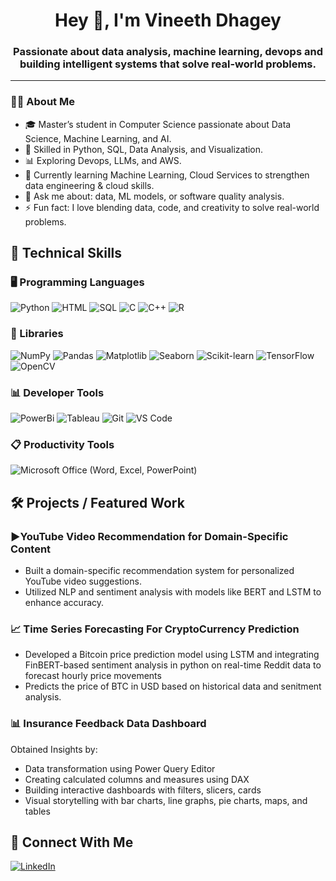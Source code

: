 <h1 align="center">Hey 👋, I'm Vineeth Dhagey</h1>
<h3 align="center">Passionate about data analysis, machine learning, devops and building intelligent systems that solve real-world problems.</h3>

---
### 👨‍💻 About Me

- 🎓 Master’s student in Computer Science passionate about Data Science, Machine Learning, and AI.
- 🐍 Skilled in Python, SQL, Data Analysis, and Visualization.
- 📊 Exploring Devops, LLMs, and AWS.
- 🌱 Currently learning Machine Learning, Cloud Services to strengthen data engineering & cloud skills.
- 💬 Ask me about: data, ML models, or software quality analysis.
- ⚡ Fun fact: I love blending data, code, and creativity to solve real-world problems.

## 🔧 Technical Skills

### 🖥️ Programming Languages
![Python](https://img.shields.io/badge/Python-3670A0?style=for-the-badge&logo=python&logoColor=ffdd54)
![HTML](https://img.shields.io/badge/HTML5-E34F26?style=for-the-badge&logo=html5&logoColor=white)
![SQL](https://img.shields.io/badge/SQL-4479A1?style=for-the-badge&logo=postgresql&logoColor=white)
![C](https://img.shields.io/badge/C-00599C?style=for-the-badge&logo=c&logoColor=white)
![C++](https://img.shields.io/badge/C++-00599C?style=for-the-badge&logo=c%2B%2B&logoColor=white)
![R](https://img.shields.io/badge/R-276DC3?style=for-the-badge&logo=r&logoColor=white)

### 🧠 Libraries
![NumPy](https://img.shields.io/badge/NumPy-013243?style=for-the-badge&logo=numpy&logoColor=white)
![Pandas](https://img.shields.io/badge/Pandas-150458?style=for-the-badge&logo=pandas&logoColor=white)
![Matplotlib](https://img.shields.io/badge/Matplotlib-11557C?style=for-the-badge&logo=matplotlib&logoColor=white)
![Seaborn](https://img.shields.io/badge/Seaborn-F05032?style=for-the-badge&logo=python&logoColor=white)
![Scikit-learn](https://img.shields.io/badge/Scikit--Learn-F7931E?style=for-the-badge&logo=scikit-learn&logoColor=white)
![TensorFlow](https://img.shields.io/badge/TensorFlow-FF6F00?style=for-the-badge&logo=tensorflow&logoColor=white)
![OpenCV](https://img.shields.io/badge/OpenCV-27338e?style=for-the-badge&logo=opencv&logoColor=white)

### 📊 Developer Tools
![PowerBi](https://img.shields.io/badge/PowerBI-F2C811?style=for-the-badge&logo=databricks&logoColor=black)
![Tableau](https://img.shields.io/badge/Tableau-E97627?style=for-the-badge&logo=databricks&logoColor=black)
![Git](https://img.shields.io/badge/Git-F05032?style=for-the-badge&logo=git&logoColor=white)
![VS Code](https://img.shields.io/badge/VS%20Code-3670A0?style=for-the-badge&logo=python&logoColor=ffdd54)

### 📋 Productivity Tools
![Microsoft Office (Word, Excel, PowerPoint)](https://img.shields.io/badge/Microsoft%20Office%20(Word,%20Excel,%20PowerPoint)-cc2927?style=for-the-badge&logo=excel&logoColor=ffdd54)

## 🛠️ Projects / Featured Work

### ▶️YouTube Video Recommendation for Domain-Specific Content

-  Built a domain-specific recommendation system for personalized YouTube video suggestions.
-  Utilized NLP and sentiment analysis with models like BERT and LSTM to enhance accuracy.

### 📈 Time Series Forecasting For CryptoCurrency Prediction
- Developed a Bitcoin price prediction model using LSTM and integrating FinBERT-based sentiment analysis in python on real-time Reddit data to forecast hourly price movements
- Predicts the price of BTC in USD based on historical data and senitment analysis.

### 📊 Insurance Feedback Data Dashboard
Obtained Insights by:
- Data transformation using Power Query Editor
- Creating calculated columns and measures using DAX
- Building interactive dashboards with filters, slicers, cards
- Visual storytelling with bar charts, line graphs, pie charts, maps, and tables

## 🔗 Connect With Me

[![LinkedIn](https://img.shields.io/badge/LinkedIn-blue?style=for-the-badge&logo=linkedin&logoColor=white)](linkedin.com/in/vineeth-dhagey-0336b4226)

  
  
